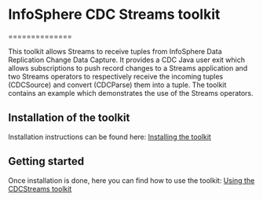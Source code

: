 # InfoSphere CDC Streams toolkit
==============

This toolkit allows Streams to receive tuples from InfoSphere Data Replication Change Data Capture. It provides a CDC Java user exit which allows subscriptions to push record changes to a Streams application and two Streams operators to respectively receive the incoming tuples (CDCSource) and convert (CDCParse) them into a tuple. The toolkit contains an example which demonstrates the use of the Streams operators.

## Installation of the toolkit
Installation instructions can be found here: [Installing the toolkit](documentation/Installation.md)

## Getting started
Once installation is done, here you can find how to use the toolkit: [Using the CDCStreams toolkit](documentation/Usage.md)
